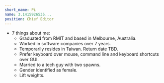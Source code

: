 ```yaml
---
short_name: Pi
name: 3.1415926535...
position: Chief Editor
---
```

* 7 things about me:
    * Graduated from RMIT and based in Melbourne, Australia.
    * Worked in software companies over 7 years.
    * Temporarily resides in Taiwan. Return date TBD.
    * Prefer keyboard over mouse, command line and keyboard shortcuts over GUI.
    * Married to a tech guy with two spawns.
    * Gender identified as female.
    * Lift weights.
